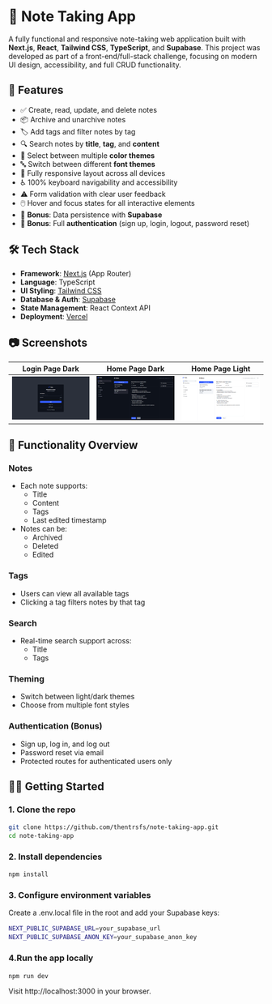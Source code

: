# 📝 Note Taking App

A fully functional and responsive note-taking web application built with **Next.js**, **React**, **Tailwind CSS**, **TypeScript**, and **Supabase**. This project was developed as part of a front-end/full-stack challenge, focusing on modern UI design, accessibility, and full CRUD functionality.

## 🚀 Features

- ✅ Create, read, update, and delete notes
- 📦 Archive and unarchive notes
- 🏷️ Add tags and filter notes by tag
- 🔍 Search notes by **title**, **tag**, and **content**
- 🌈 Select between multiple **color themes**
- 🔤 Switch between different **font themes**
- 📱 Fully responsive layout across all devices
- ♿ 100% keyboard navigability and accessibility
- ⚠️ Form validation with clear user feedback
- 🖱️ Hover and focus states for all interactive elements
- 💾 **Bonus**: Data persistence with **Supabase**
- 🔐 **Bonus**: Full **authentication** (sign up, login, logout, password reset)

## 🛠️ Tech Stack

- **Framework**: [Next.js](https://nextjs.org/) (App Router)
- **Language**: TypeScript
- **UI Styling**: [Tailwind CSS](https://tailwindcss.com/)
- **Database & Auth**: [Supabase](https://supabase.com/)
- **State Management**: React Context API
- **Deployment**: [Vercel](https://vercel.com/)

## 📷 Screenshots

| Login Page Dark | Home Page Dark | Home Page Light |
|-----------|-------------|------------|
| ![](/public/images/note-app-login-dark.png) | ![](/public/images/note-app-home-dark.png) | ![](/public/images/note-app-home-light.png) |

## 🧪 Functionality Overview

### Notes
- Each note supports:
  - Title
  - Content
  - Tags
  - Last edited timestamp
- Notes can be:
  - Archived
  - Deleted
  - Edited

### Tags
- Users can view all available tags
- Clicking a tag filters notes by that tag

### Search
- Real-time search support across:
  - Title
  - Tags

### Theming
- Switch between light/dark themes
- Choose from multiple font styles

### Authentication (Bonus)
- Sign up, log in, and log out
- Password reset via email
- Protected routes for authenticated users only

## 🧑‍💻 Getting Started

### 1. Clone the repo

```bash
git clone https://github.com/thentrsfs/note-taking-app.git
cd note-taking-app

```
### 2. Install dependencies
```bash
npm install
```
### 3. Configure environment variables

Create a .env.local file in the root and add your Supabase keys:

``` bash
NEXT_PUBLIC_SUPABASE_URL=your_supabase_url
NEXT_PUBLIC_SUPABASE_ANON_KEY=your_supabase_anon_key
```
### 4.Run the app locally
``` bash
npm run dev
```
Visit http://localhost:3000 in your browser.


